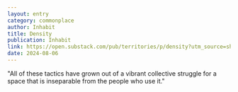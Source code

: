 ```yaml
---
layout: entry
category: commonplace
author: Inhabit
title: Density
publication: Inhabit
link: https://open.substack.com/pub/territories/p/density?utm_source=share&utm_medium=android&r=90krt
date: 2024-08-06
---
```


"All of these tactics have grown out of a vibrant collective struggle for a space that is inseparable from the people who use it."
